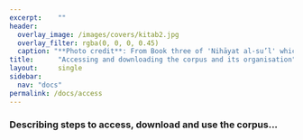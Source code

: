 ```yaml
---
excerpt:	""
header:
  overlay_image: /images/covers/kitab2.jpg
  overlay_filter: rgba(0, 0, 0, 0.45)
  caption: "**Photo credit**: From Book three of 'Nihāyat al-su’l' which gives instructions on using lances. Dated 773/1371 (Add. MS. 18866, f. 113r)"
title:		"Accessing and downloading the corpus and its organisation"
layout:		single
sidebar:
  nav: "docs"
permalink: /docs/access
---
```


### Describing steps to access, download and use the corpus...